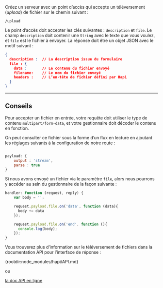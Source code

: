 Créez un serveur avec un point d’accès qui accepte un téléversement (*upload*)
de fichier sur le chemin suivant :

```
/upload
```

Le point d’accès doit accepter les clés suivantes : `description` et `file`. Le
champ `description` doit contenir une `String` avec le texte que vous voulez,
et `file` est le fichier à envoyer.  La réponse doit être un objet JSON avec le
motif suivant :

```json
{
  description :  // La description issue du formulaire
  file : {
    data :       // Le contenu du fichier envoyé
    filename:    // Le nom du fichier envoyé
    headers :    // L’en-tête de fichier défini par Hapi
  }
}
```

-----------------------------------------------------------------

## Conseils

Pour accepter un fichier en entrée, votre requête doit utiliser le type de
contenu `multipart/form-data`, et votre gestionnaire doit décoder le contenu
en fonction.

On peut consulter ce fichier sous la forme d’un flux en lecture en ajoutant les
réglages suivants à la configuration de notre route :

```js

payload: {
    output : 'stream',
    parse : true
}
```

Si nous avons envoyé un fichier via le paramètre `file`, alors nous pourrons
y accéder au sein du gestionnaire de la façon suivante :

```js
handler: function (request, reply) {
    var body = '';

    request.payload.file.on('data', function (data){
      body += data
    });

    request.payload.file.on('end', function (){
      console.log(body);
    });
}
```

Vous trouverez plus d’information sur le téléversement de fichiers dans la
documentation API pour l’interface de réponse :

  {rootdir:node_modules/hapi/API.md}

  ou

  [la doc API en ligne](http://hapijs.com/api#reply-interface)

